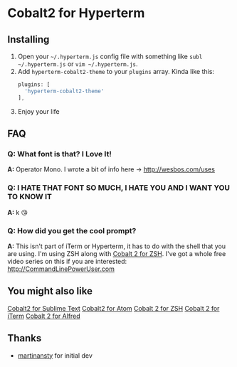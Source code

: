 # Cobalt2 for Hyperterm

## Installing

1. Open your `~/.hyperterm.js` config file with something like `subl ~/.hyperterm.js` or `vim ~/.hyperterm.js`.
2. Add `hyperterm-cobalt2-theme` to your `plugins` array. Kinda like this:
	```js
	plugins: [
	  'hyperterm-cobalt2-theme'
	],
	```
3. Enjoy your life

## FAQ

### Q: What font is that? I Love It!
**A:** Operator Mono. I wrote a bit of info here → <http://wesbos.com/uses>

### Q: I HATE THAT FONT SO MUCH, I HATE YOU AND I WANT YOU TO KNOW IT
**A:** k 😘

### Q: How did you get the cool prompt?
**A:** This isn't part of iTerm or Hyperterm, it has to do with the shell that you are using. I'm using ZSH along with [Cobalt 2 for ZSH](https://github.com/wesbosCobalt2-iterm/). I've got a whole free video series on this if you are interested:  <http://CommandLinePowerUser.com>

## You might also like

[Cobalt2 for Sublime Text](https://github.com/wesbos/Cobalt2)
[Cobalt2 for Atom](https://github.com/wesbos/cobalt2-atom)
[Cobalt 2 for ZSH](https://github.com/wesbosCobalt2-iterm/)
[Cobalt 2 for iTerm](https://github.com/wesbosCobalt2-iterm/)
[Cobalt 2 for Alfred](https://github.com/wesbos/Cobalt2-Alfred-Theme)

## Thanks

* [martinansty](https://twitter.com/martinansty) for initial dev

